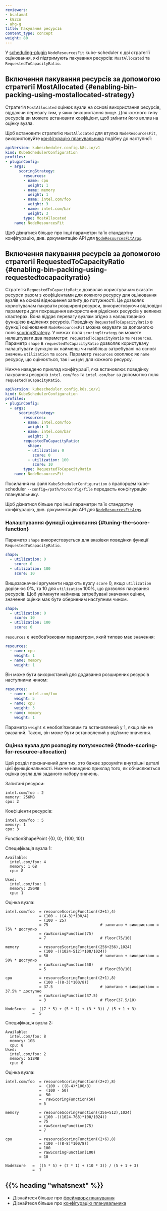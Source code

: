 ```yaml
---
reviewers:
- bsalamat
- k82cn
- ahg-g
title: Пакування ресурсів
content_type: concept
weight: 80
---
```


<!-- overview -->

У [scheduling-plugin](/uk/docs/reference/scheduling/config/#scheduling-plugins) `NodeResourcesFit` kube-scheduler є дві стратегії оцінювання, які підтримують пакування ресурсів: `MostAllocated` та `RequestedToCapacityRatio`.

<!-- body -->

## Включення пакування ресурсів за допомогою стратегії MostAllocated {#enabling-bin-packing-using-mostallocated-strategy}

Стратегія `MostAllocated` оцінює вузли на основі використання ресурсів, віддаючи перевагу тим, у яких використання вище. Для кожного типу ресурсів ви можете встановити коефіцієнт, щоб змінити його вплив на оцінку вузла.

Щоб встановити стратегію `MostAllocated` для втулка `NodeResourcesFit`, використовуйте [конфігурацію планувальника](/uk/docs/reference/scheduling/config) подібну до наступної:

```yaml
apiVersion: kubescheduler.config.k8s.io/v1
kind: KubeSchedulerConfiguration
profiles:
- pluginConfig:
  - args:
      scoringStrategy:
        resources:
        - name: cpu
          weight: 1
        - name: memory
          weight: 1
        - name: intel.com/foo
          weight: 3
        - name: intel.com/bar
          weight: 3
        type: MostAllocated
    name: NodeResourcesFit
```

Щоб дізнатися більше про інші параметри та їх стандартну конфігурацію, див. документацію API для [`NodeResourcesFitArgs`](/uk/docs/reference/config-api/kube-scheduler-config.v1/#kubescheduler-config-k8s-io-v1-NodeResourcesFitArgs).

## Включення пакування ресурсів за допомогою стратегії RequestedToCapacityRatio {#enabling-bin-packing-using-requestedtocapacityratio}

Стратегія `RequestedToCapacityRatio` дозволяє користувачам вказати ресурси разом з коефіцієнтами для кожного ресурсу для оцінювання вузлів на основі відношення запиту до потужності. Це дозволяє користувачам пакувати розширені ресурси, використовуючи відповідні параметри для покращення використання рідкісних ресурсів у великих кластерах. Вона віддає перевагу вузлам згідно з налаштованою функцією виділених ресурсів. Поведінку `RequestedToCapacityRatio` в функції оцінювання `NodeResourcesFit` можна керувати за допомогою поля [scoringStrategy](/uk/docs/reference/config-api/kube-scheduler-config.v1/#kubescheduler-config-k8s-io-v1-ScoringStrategy). У межах поля `scoringStrategy` ви можете налаштувати два параметри: `requestedToCapacityRatio` та `resources`. Параметр `shape` в `requestedToCapacityRatio` дозволяє користувачу налаштувати функцію як найменш чи найбільш затребувані на основі значень `utilization` та `score`. Параметр `resources` охоплює як `name` ресурсу, що оцінюється, так і `weight` для кожного ресурсу.

Нижче наведено приклад конфігурації, яка встановлює поведінку пакування ресурсів  `intel.com/foo` та `intel.com/bar` за допомогою поля `requestedToCapacityRatio`.

```yaml
apiVersion: kubescheduler.config.k8s.io/v1
kind: KubeSchedulerConfiguration
profiles:
- pluginConfig:
  - args:
      scoringStrategy:
        resources:
        - name: intel.com/foo
          weight: 3
        - name: intel.com/bar
          weight: 3
        requestedToCapacityRatio:
          shape:
          - utilization: 0
            score: 0
          - utilization: 100
            score: 10
        type: RequestedToCapacityRatio
    name: NodeResourcesFit
```

Посилання на файл `KubeSchedulerConfiguration` з прапорцем kube-scheduler `--config=/path/to/config/file` передасть конфігурацію планувальнику.

Щоб дізнатися більше про інші параметри та їх стандартну конфігурацію, див. документацію API для [`NodeResourcesFitArgs`](/uk/docs/reference/config-api/kube-scheduler-config.v1/#kubescheduler-config-k8s-io-v1-NodeResourcesFitArgs).

### Налаштування функції оцінювання {#tuning-the-score-function}

Параметр `shape` використовується для вказівки поведінки функції `RequestedToCapacityRatio`.

```yaml
shape:
  - utilization: 0
    score: 0
  - utilization: 100
    score: 10
```

Вищезазначені аргументи надають вузлу `score` 0, якщо `utilization` дорівнює 0%, та 10 для `utilization` 100%, що дозволяє пакування ресурсів. Щоб увімкнути найменш затребувані значення оцінки, значення оцінки має бути оберненим наступним чином.

```yaml
shape:
  - utilization: 0
    score: 10
  - utilization: 100
    score: 0
```

`resources` є необовʼязковим параметром, який типово має значення:

```yaml
resources:
  - name: cpu
    weight: 1
  - name: memory
    weight: 1
```

Він може бути використаний для додавання розширених ресурсів наступними чином:

```yaml
resources:
  - name: intel.com/foo
    weight: 5
  - name: cpu
    weight: 3
  - name: memory
    weight: 1
```

Параметр `weight` є необовʼязковим та встановлений у 1, якщо він не вказаний. Також, він може бути встановлений у відʼємне значення.

### Оцінка вузла для розподілу потужностей {#node-scoring-for-resource-allocation}

Цей розділ призначений для тих, хто бажає зрозуміти внутрішні деталі цієї функціональності. Нижче наведено приклад того, як обчислюється оцінка вузла для заданого набору значень.

Запитані ресурси:

```none
intel.com/foo : 2
memory: 256MB
cpu: 2
```

Коефіцієнти ресурсів:

```none
intel.com/foo : 5
memory: 1
cpu: 3
```

FunctionShapePoint {{0, 0}, {100, 10}}

Специфікація вузла 1:

```none
Available:
  intel.com/foo: 4
  memory: 1 GB
  cpu: 8

Used:
  intel.com/foo: 1
  memory: 256MB
  cpu: 1
```

Оцінка вузла:

```none
intel.com/foo  = resourceScoringFunction((2+1),4)
               = (100 - ((4-3)*100/4)
               = (100 - 25)
               = 75                       # запитано + використано = 75% * доступно
               = rawScoringFunction(75)
               = 7                        # floor(75/10)

memory         = resourceScoringFunction((256+256),1024)
               = (100 -((1024-512)*100/1024))
               = 50                       # запитано + використано = 50% * доступно
               = rawScoringFunction(50)
               = 5                        # floor(50/10)

cpu            = resourceScoringFunction((2+1),8)
               = (100 -((8-3)*100/8))
               = 37.5                     # запитано + використано = 37.5% * доступно
               = rawScoringFunction(37.5)
               = 3                        # floor(37.5/10)

NodeScore   =  ((7 * 5) + (5 * 1) + (3 * 3)) / (5 + 1 + 3)
            =  5
```

Специфікація вузла 2:

```none
Available:
  intel.com/foo: 8
  memory: 1GB
  cpu: 8
Used:
  intel.com/foo: 2
  memory: 512MB
  cpu: 6
```

Оцінка вузла:

```none
intel.com/foo  = resourceScoringFunction((2+2),8)
               =  (100 - ((8-4)*100/8)
               =  (100 - 50)
               =  50
               =  rawScoringFunction(50)
               = 5

memory         = resourceScoringFunction((256+512),1024)
               = (100 -((1024-768)*100/1024))
               = 75
               = rawScoringFunction(75)
               = 7

cpu            = resourceScoringFunction((2+6),8)
               = (100 -((8-8)*100/8))
               = 100
               = rawScoringFunction(100)
               = 10

NodeScore   =  ((5 * 5) + (7 * 1) + (10 * 3)) / (5 + 1 + 3)
            =  7

```

## {{% heading "whatsnext" %}}

- Дізнайтеся більше про [фреймворк планування](/uk/docs/concepts/scheduling-eviction/scheduling-framework/)
- Дізнайтеся більше про [конфігурацію планувальника](/uk/docs/reference/scheduling/config/)
